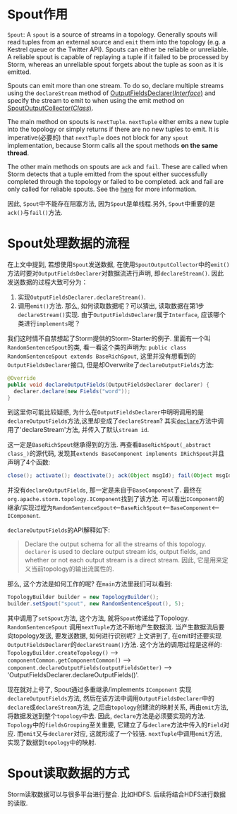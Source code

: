 # Spout作用
`Spout`: A `spout` is a source of streams in a topology. Generally spouts will read tuples from an external source and `emit` them into the topology (e.g. a Kestrel queue or the Twitter API). Spouts can either be reliable or unreliable. A reliable spout is capable of replaying a tuple if it failed to be processed by Storm, whereas an unreliable spout forgets about the tuple as soon as it is emitted.

Spouts can emit more than one stream. To do so, declare multiple streams using the `declareStream` method of [ OutputFieldsDeclarer(_Interface_)](http://storm.apache.org/releases/1.1.0/javadocs/org/apache/storm/topology/OutputFieldsDeclarer.html) and specify the stream to emit to when using the emit method on [SpoutOutputCollector(_Class_)](http://storm.apache.org/releases/1.1.0/javadocs/org/apache/storm/spout/SpoutOutputCollector.html).

The main method on spouts is `nextTuple`. `nextTuple` either emits a new tuple into the topology or simply returns if there are no new tuples to emit. It is imperative(必要的) that `nextTuple` does not block for any `spout` implementation, because Storm calls all the spout methods **on the same thread**.

The other main methods on spouts are `ack` and `fail`. These are called when Storm detects that a tuple emitted from the spout either successfully completed through the topology or failed to be completed. ack and fail are only called for reliable spouts. See the [here](http://storm.apache.org/releases/1.1.0/Concepts.html) for more information.

因此, `Spout`中不能存在阻塞方法, 因为`Spout`是单线程.另外, `Spout`中重要的是`ack()`与`fail()`方法.

# Spout处理数据的流程
在上文中提到, 若想使用`Spout`发送数据, 在使用`SpoutOutputCollector`中的`emit()`方法时要对`OutputFieldsDeclarer`对数据流进行声明, 即`declareStream()`. 因此发送数据的过程大致可分为：
1. 实现`OutputFieldsDeclarer.declareStream()`.
2. 调用`emit()`方法.
那么, 如何读取数据呢？可以猜出, 读取数据在第1步`declareStream()`实现. 由于`OutputFieldsDeclarer`属于`Interface`, 应该哪个类进行`implements`呢？

我们这时情不自禁想起了Storm提供的Storm-Starter的例子. 里面有一个叫`RandomSentenceSpout`的类, 看一看这个类的声明为: `public class RandomSentenceSpout extends BaseRichSpout`, 这里并没有想看到的`OutputFieldsDeclarer`接口, 但是却Overwrite了`declareOutputFields`方法:
```java
@Override
public void declareOutputFields(OutputFieldsDeclarer declarer) {
  declarer.declare(new Fields("word"));
}
```

到这里你可能比较疑惑, 为什么在`OutputFieldsDeclarer`中明明调用的是`declareOutputFields`方法,这里却变成了`declareStream`? 其实[`declare`](http://storm.apache.org/releases/1.1.0/javadocs/org/apache/storm/topology/OutputFieldsDeclarer.html#declare-boolean-org.apache.storm.tuple.Fields-)方法中调用了'declareStream'方法, 并传入了默认`stream id`.

这一定是`BaseRichSpout`继承得到的方法. 再查看`BaseRichSpout(_abstract class_)`的源代码, 发现其`extends BaseComponent implements IRichSpout`并且声明了4个函数:
```java
close(); activate(); deactivate(); ack(Object msgId); fail(Object msgId);
```
并没有`declareOutputFields`, 那一定是来自于`BaseComponent`了. 最终在`org.apache.storm.topology.IComponent`找到了该方法.
可以看出`IComponent`的继承/实现过程为`RandomSentenceSpout`<--`BaseRichSpout`<--`BaseComponent`<--`IComponent`.

`declareOutputFields`的API解释如下:
> Declare the output schema for all the streams of this topology. `declarer` is used to declare output stream ids, output fields, and whether or not each output stream is a direct stream.
因此, 它是用来定义当前topology的输出流属性的.

那么, 这个方法是如何工作的呢?
在`main`方法里我们可以看到:
```java
TopologyBuilder builder = new TopologyBuilder();
builder.setSpout("spout", new RandomSentenceSpout(), 5);
```
其中调用了`setSpout`方法, 这个方法, 就将`Spout`传递给了Topology.
`RandomSentenceSpout` 调用`nextTuple`方法不断地产生数据流. 当产生数据流后要向topology发送, 要发送数据, 如何进行识别呢? 上文讲到了, 在emit时还要实现`OutputFieldsDeclarer`的`declareStream()`方法. 这个方法的调用过程是这样的:
`TopologyBuilder.createTopology()` --> `componentCommon.getComponentCommon()` --> `component.declareOutputFields(outputFieldsGetter)` --> 'OutputFieldsDeclarer.declareOutputFields()'.

现在就对上号了, Spout通过多重继承/implements `IComponent` 实现`declareOutputFields`方法, 然后在该方法中调用`OutputFieldsDeclarer`中的`declare`或`declareStream`方法, 之后由`topology`创建流的映射关系, 再由`emit`方法, 将数据发送到整个`topology`中去. 因此, `declare`方法是必须要实现的方法. `Topology`中的`fieldsGrouping`至关重要, 它建立了与`declare`方法中传入的`Field`对应. 而`emit`又与`declarer`对应, 这就形成了一个铰链.  `nextTuple`中调用`emit`方法, 实现了数据到`topology`中的映射.

# Spout读取数据的方式
Storm读取数据可以与很多平台进行整合. 比如HDFS. 后续将结合HDFS进行数据的读取.

